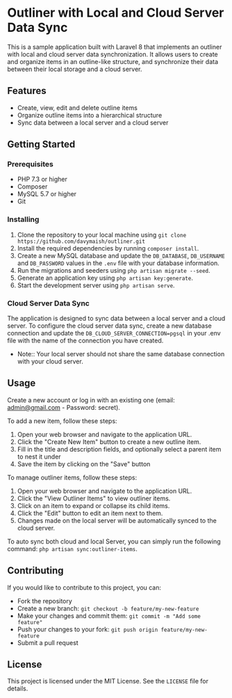 # Outliner with Local and Cloud Server Data Sync

This is a sample application built with Laravel 8 that implements an outliner with local and cloud server data synchronization. It allows users to create and organize items in an outline-like structure, and synchronize their data between their local storage and a cloud server.

## Features

- Create, view, edit and delete outline items
- Organize outline items into a hierarchical structure
- Sync data between a local server and a cloud server

## Getting Started

### Prerequisites

- PHP 7.3 or higher
- Composer
- MySQL 5.7 or higher
- Git

### Installing

1. Clone the repository to your local machine using `git clone https://github.com/davymaish/outliner.git`
2. Install the required dependencies by running `composer install`.
3. Create a new MySQL database and update the `DB_DATABASE`, `DB_USERNAME` and `DB_PASSWORD` values in the `.env` file with your database information.
4. Run the migrations and seeders using `php artisan migrate --seed`.
5. Generate an application key using `php artisan key:generate`.
6. Start the development server using `php artisan serve`.

### Cloud Server Data Sync

The application is designed to sync data between a local server and a cloud server. To configure the cloud server data sync, create a new database connection and update the `DB_CLOUD_SERVER_CONNECTION=pgsql` in your .env file with the name of the connection you have created.
- Note:: Your local server should not share the same database connection with your cloud server.

## Usage

Create a new account or log in with an existing one (email: admin@gmail.com  - Password: secret).

To add a new item, follow these steps:

1. Open your web browser and navigate to the application URL.
2. Click the "Create New Item" button to create a new outline item.
3. Fill in the title and description fields, and optionally select a parent item to nest it under
4. Save the item by clicking on the "Save" button


To manage outliner items, follow these steps:

1. Open your web browser and navigate to the application URL.
2. Click the "View Outliner Items" to view outliner items.
3. Click on an item to expand or collapse its child items.
4. Click the "Edit" button to edit an item next to them.
5. Changes made on the local server will be automatically synced to the cloud server.

To auto sync both cloud and local Server, you can simply run the following command: `php artisan sync:outliner-items`.

## Contributing

If you would like to contribute to this project, you can:

- Fork the repository
- Create a new branch: `git checkout -b feature/my-new-feature`
- Make your changes and commit them: `git commit -m "Add some feature"`
- Push your changes to your fork: `git push origin feature/my-new-feature`
- Submit a pull request

## License

This project is licensed under the MIT License. See the `LICENSE` file for details.

